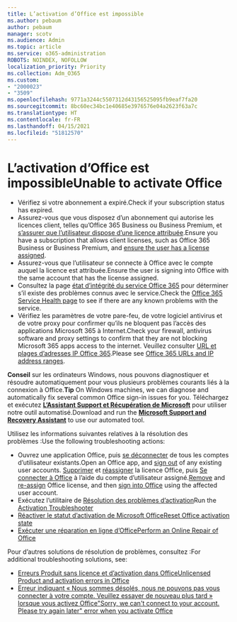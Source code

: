 ```yaml
---
title: L’activation d’Office est impossible
ms.author: pebaum
author: pebaum
manager: scotv
ms.audience: Admin
ms.topic: article
ms.service: o365-administration
ROBOTS: NOINDEX, NOFOLLOW
localization_priority: Priority
ms.collection: Adm_O365
ms.custom:
- "2000023"
- "3509"
ms.openlocfilehash: 9771a3244c5507312d43156525095fb9eaf7fa20
ms.sourcegitcommit: 8bc60ec34bc1e40685e3976576e04a2623f63a7c
ms.translationtype: HT
ms.contentlocale: fr-FR
ms.lasthandoff: 04/15/2021
ms.locfileid: "51812570"
---
```

# <a name="unable-to-activate-office"></a><span data-ttu-id="fe2d3-102">L’activation d’Office est impossible</span><span class="sxs-lookup"><span data-stu-id="fe2d3-102">Unable to activate Office</span></span>

- <span data-ttu-id="fe2d3-103">Vérifiez si votre abonnement a expiré.</span><span class="sxs-lookup"><span data-stu-id="fe2d3-103">Check if your subscription status has expired.</span></span>
- <span data-ttu-id="fe2d3-104">Assurez-vous que vous disposez d’un abonnement qui autorise les licences client, telles qu’Office 365 Business ou Business Premium, et [s’assurer que l’utilisateur dispose d’une licence attribuée](https://docs.microsoft.com/microsoft-365/admin/manage/assign-licenses-to-users?view=o365-worldwide).</span><span class="sxs-lookup"><span data-stu-id="fe2d3-104">Ensure you have a subscription that allows client licenses, such as Office 365 Business or Business Premium, and [ensure the user has a license assigned](https://docs.microsoft.com/microsoft-365/admin/manage/assign-licenses-to-users?view=o365-worldwide).</span></span>
- <span data-ttu-id="fe2d3-105">Assurez-vous que l’utilisateur se connecte à Office avec le compte auquel la licence est attribuée.</span><span class="sxs-lookup"><span data-stu-id="fe2d3-105">Ensure the user is signing into Office with the same account that has the license assigned.</span></span>
- <span data-ttu-id="fe2d3-106">Consultez la page [état d’intégrité du service Office 365](https://docs.microsoft.com/office365/enterprise/view-service-health) pour déterminer s’il existe des problèmes connus avec le service.</span><span class="sxs-lookup"><span data-stu-id="fe2d3-106">Check the [Office 365 Service Health page](https://docs.microsoft.com/office365/enterprise/view-service-health) to see if there are any known problems with the service.</span></span>
- <span data-ttu-id="fe2d3-107">Vérifiez les paramètres de votre pare-feu, de votre logiciel antivirus et de votre proxy pour confirmer qu’ils ne bloquent pas l’accès des applications Microsoft 365 à Internet.</span><span class="sxs-lookup"><span data-stu-id="fe2d3-107">Check your firewall, antivirus software and proxy settings to confirm that they are not blocking Microsoft 365 apps access to the internet.</span></span> <span data-ttu-id="fe2d3-108">Veuillez consulter [URL et plages d’adresses IP Office 365](https://docs.microsoft.com/office365/enterprise/urls-and-ip-address-ranges "URL et plages d’adresses IP Office 365").</span><span class="sxs-lookup"><span data-stu-id="fe2d3-108">Please see [Office 365 URLs and IP address ranges](https://docs.microsoft.com/office365/enterprise/urls-and-ip-address-ranges "Office 365 URLs and IP address ranges").</span></span>

<span data-ttu-id="fe2d3-109">**Conseil** sur les ordinateurs Windows, nous pouvons diagnostiquer et résoudre automatiquement pour vous plusieurs problèmes courants liés à la connexion à Office.</span><span class="sxs-lookup"><span data-stu-id="fe2d3-109">**Tip** On Windows machines, we can diagnose and automatically fix several common Office sign-in issues for you.</span></span> <span data-ttu-id="fe2d3-110">Téléchargez et exécutez **[L’Assistant Support et Récupération de Microsoft](https://aka.ms/SaRA-OfficeSignInScenario)** pour utiliser notre outil automatisé.</span><span class="sxs-lookup"><span data-stu-id="fe2d3-110">Download and run the  **[Microsoft Support and Recovery Assistant](https://aka.ms/SaRA-OfficeSignInScenario)** to use our automated tool.</span></span>

<span data-ttu-id="fe2d3-111">Utilisez les informations suivantes relatives à la résolution des problèmes :</span><span class="sxs-lookup"><span data-stu-id="fe2d3-111">Use the following troubleshooting actions:</span></span>

- <span data-ttu-id="fe2d3-112">Ouvrez une application Office, puis [se déconnecter](https://support.office.com/article/5a20dc11-47e9-4b6f-945d-478cb6d92071) de tous les comptes d’utilisateur existants.</span><span class="sxs-lookup"><span data-stu-id="fe2d3-112">Open an Office app, and [sign out](https://support.office.com/article/5a20dc11-47e9-4b6f-945d-478cb6d92071) of any existing user accounts.</span></span> <span data-ttu-id="fe2d3-113">[Supprimer](https://docs.microsoft.com/microsoft-365/admin/manage/remove-licenses-from-users) et [réassigner](https://docs.microsoft.com/microsoft-365/admin/manage/assign-licenses-to-users) la licence Office, puis [Se connecter à Office](https://support.office.com/article/628ea040-f265-49de-b986-be09c3ebf8a9) à l’aide du compte d’utilisateur assigné.</span><span class="sxs-lookup"><span data-stu-id="fe2d3-113">[Remove](https://docs.microsoft.com/microsoft-365/admin/manage/remove-licenses-from-users) and [re-assign](https://docs.microsoft.com/microsoft-365/admin/manage/assign-licenses-to-users) Office license, and then [sign into Office](https://support.office.com/article/628ea040-f265-49de-b986-be09c3ebf8a9) using the affected user account.</span></span>
- <span data-ttu-id="fe2d3-114">Exécutez l’utilitaire de [Résolution des problèmes d’activation](https://aka.ms/SARA-OfficeActivation-Alchemy)</span><span class="sxs-lookup"><span data-stu-id="fe2d3-114">Run the [Activation Troubleshooter](https://aka.ms/SARA-OfficeActivation-Alchemy)</span></span>
- [<span data-ttu-id="fe2d3-115">Réactiver le statut d’activation de Microsoft Office</span><span class="sxs-lookup"><span data-stu-id="fe2d3-115">Reset Office activation state</span></span>](https://docs.microsoft.com/office365/troubleshoot/activation/reset-office-365-proplus-activation-state "Réactiver le statut d’activation de Microsoft Office")
- [<span data-ttu-id="fe2d3-116">Exécuter une réparation en ligne d’Office</span><span class="sxs-lookup"><span data-stu-id="fe2d3-116">Perform an Online Repair of Office</span></span>](https://support.office.com/Article/7821d4b6-7c1d-4205-aa0e-a6b40c5bb88b?wt.mc_id=Alchemy_ClientDIA)

<span data-ttu-id="fe2d3-117">Pour d’autres solutions de résolution de problèmes, consultez :</span><span class="sxs-lookup"><span data-stu-id="fe2d3-117">For additional troubleshooting solutions, see:</span></span>  

- [<span data-ttu-id="fe2d3-118">Erreurs Produit sans licence et d’activation dans Office</span><span class="sxs-lookup"><span data-stu-id="fe2d3-118">Unlicensed Product and activation errors in Office</span></span>](https://support.office.com/Article/0d23d3c0-c19c-4b2f-9845-5344fedc4380?wt.mc_id=Alchemy_ClientDIA)
- [<span data-ttu-id="fe2d3-119">Erreur indiquant « Nous sommes désolés, nous ne pouvons pas vous connecter à votre compte. Veuillez essayer de nouveau plus tard » lorsque vous activez Office</span><span class="sxs-lookup"><span data-stu-id="fe2d3-119">"Sorry, we can't connect to your account. Please try again later" error when you activate Office</span></span>](https://docs.microsoft.com/office/troubleshoot/activation-installation/issue-when-activate-office-from-office-365)